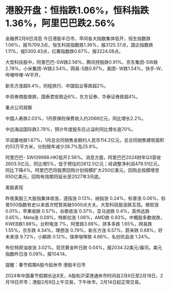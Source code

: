 # 港股开盘：恒指跌1.06%，恒科指跌1.36%，阿里巴巴跌2.56%

金融界2月9日消息
今日港股半日市，早间各大指数集体低开，恒生指数跌1.06%，报15709.3点，恒生科技指数跌1.36%，报3125.37点，国企指数跌1.11%，报5300.43点，红筹指数跌0.67%，报3224.08点。

大型科技股中，阿里巴巴-SW跌2.56%，腾讯控股跌0.91%，京东集团-SW跌2.78%，小米集团-W跌2.54%，网易-S跌0.97%，美团-
W跌1.54%，快手-W、哔哩哔哩-W平开。

新东方涨超6.4%，同程旅行、中国铝业等跌超2%。

中资券商股普跌，国泰君安跌近6%，东方证券、华泰证券跌超4%。

重点公司观察

中国人寿跌2.03%，1月原保险保费收入约2066亿元，同比增长2.2%。

中远海运国际跌2.78%，预计年度股东应占溢利同比增长逾70%。

华润置地跌1.67%，1月总合同销售金额约人民币114.2亿元，总合同销售建筑面积约53万平方米，分别按年减少28.7%及25.9%。

阿里巴巴-
SW(09988.HK)低开2.56%。消息方面，阿里巴巴2024财年Q3营收2603.5亿元，同比增5%，低于预估的2612.5亿元；经调整净利润479.51亿元，同比下降4%。阿里巴巴将股票回购计划规模扩大250亿美元，回购总规模增至650亿美元，回购有效期将延长至2027年3月底。

美股表现

昨夜美股三大股指集体收涨，道指涨 0.13%，纳指涨 0.24%，标普涨
0.06%，标普500指数有史以来首次短暂突破5000点大关。大型科技股涨跌互现。微软涨 0.01%，苹果收跌 0.57%，谷歌收涨 0.37%，亚马逊跌
0.4%，英伟达跌 0.65%，Meta涨 0.09%，特斯拉涨 1.06%，AMD跌 0.93%。中概股多数收跌，KWEB跌1.88%。台积电涨
7%，阿里跌3.88%，拼多多跌 1.65%，网易跌 1.55%，京东跌 4.34%，理想涨 0.79%，新东方涨 6.57%，蔚来跌 0.68%，好未来涨
9.72%，小鹏跌 0.12%，瑞幸咖啡跌 4.86%，名创优品涨 1.24%。

布伦特原油收涨 3.02%。现货黄金昨日跌 0.04%，报2034.32美元/盎司。美元指数昨日涨 0.09%，报104.14。

提醒：春节假期A股今起休市 港股半日市

2024年中国春节假期长达8天，A股和沪深港通休市时间自2月9日至2月18日，2月19日开市；港股2月9日上午交易，下午休市，2月14日起正常交易。


